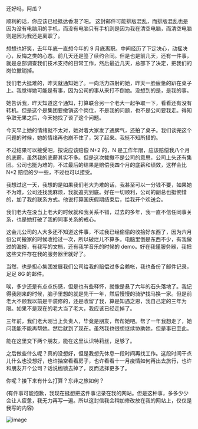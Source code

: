 还好吗，阿瓜？

顺利的话，你应该已经抵达香港了吧。
这封邮件可能排版混乱，而排版混乱也是因为没有电脑用的手机，而没有电脑只有手机则是因为我在清空电脑，而清空电脑则是因为我还是离职了。

想想也好笑，去年年底一直想今年的 9 月底离职。中间经历了下定决心，动摇决心，反悔之类的心态。前几天还是签了续约合同。但是也是前几天，还有一件事，就是总部调查我们技术支持的日常工作，然后最近几天，总部下了决定，把我们的岗位撤销掉。

我们老大挺难的，昨天就通知她了。一向活力四射的她，昨天一脸疲惫的趴在桌子上。我觉得她可能是有事，因为公司的事从来打不倒她。没想到的是，是我的事。

她告诉我，昨天知道这个通知，打算联合另一个老大一起争取一下，看看还有没有转机。但是这个是集团要撤销这个岗位，不是我的问题，也不是公司要我走。得知争取无果之后，今天她找了谈了这个问题。

今天早上她的情绪就不太对，她对着大家发了通脾气，还拍了桌子。我们谈完这个问题的时候，她的情绪再也崩不住了，哭了起来。我挺不知所措的。

不过结果可以接受吧，按说应该赔偿 N+2 的，N 是工作年限，应该赔偿我八个月的底薪，虽然我的底薪其实不多。但是这次裁撤不是公司的意思，公司上头还有集团。公司也挺为难的，不过最后的结果是赔偿我四个月的底薪和绩效，这样会比 N+2 赔偿的少一些，不过也可以接受。

我想过这一天，我想的是如果我们老大为难的话，我甚至可以一分钱不要，如果她不为难，公司还找我麻烦，我就追究到底。好在一切顺利，公司的副总也挺惋惜的，加了我的联系方式。他说打算国庆假期结束后，给我开个欢送会。

我们老大在没当上老大的时候就和我关系不错，过去的多年，我一直不信任同事关系，也是她打破了我的同事关系的戒心。

这会儿公司的人大多还不知道这件事，不过我已经偷偷的收拾好东西了，因为六月份公司搬家的时候收拾过一次，所以破烂儿不算多。电脑里倒是东西不少，有我做过的海报，有我写的文档，还有我学音乐的时候的 demo。好在我懂服务器，我把这些文件存在我的服务器里就好了。

当然，也是担心集团发展我们公司给我的赔偿过多会赖帐，我也备份了邮件记录，足足 8G 的邮件。

唉，多少还是有点点伤感，但是也有些释怀，就像是悬了六年的石头落地了。我记得我刚来的时候，脑子里想的就是先干一年，然后慢慢的骑驴找马换一家。但是前老大不顾我以前是干装修的，还是收留了我，算是知遇之恩，我自己定的三年为限。如果不是现在的老大当了老大，我应该已经走掉了。

三年前，我们老大刚当上负责人，毕竟是朋友，帮帮她吧。帮了一年我想走了，她问我能不能再帮她。然后就到了现在。虽然我也很想继续协助她，但是事已至此。

能在这里交下两个朋友，能在这里认识特莉丝，足够了。

之后做些什么呢？真的没想好，但是我想先休息一段时间再找工作。这段时间干点儿什么也没想好，也许抽空看看房子，也许看看十一月疫情如何再出去旅行，也许和朋友开个公司？话说枷锁去掉了，反而选择更多了。

你呢？接下来有什么打算？东非之旅如何？

(有件事可能抱歉，我现在挺想把这件事记录在我的网站。但是这种事，多多少少会让人疲惫，我无力再写一遍。所以这封信我会稍加修改放在我的网站上，仅仅是我写的内容)

![image](https://user-images.githubusercontent.com/19650297/192728344-05741a99-e9f3-4b0b-a597-dacccae4a18b.png)

